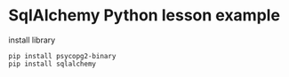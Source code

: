 # SqlAlchemy Python lesson example 
   
install library 
    
```
pip install psycopg2-binary 
pip install sqlalchemy 
``` 
  
  
 
 

